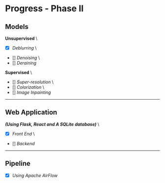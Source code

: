 # Progress - Phase II

## Models 
**Unsupervised** \
- [x] *Deblurring* \
- [] *Denoising* \
- [] *Deraining* 

**Supervised** \
- [] *Super-resolution* \
- [] *Colorization* \
- [] *Image Inpainting* 

-----

## Web Application 
***(Using Flask, React and A SQLite database)*** \
- [x] *Front End* \
- [] *Backend* 

-----

## Pipeline 
- [x] *Using Apache AirFlow* 
